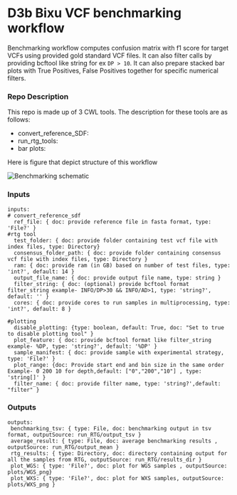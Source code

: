 # D3b Bixu VCF benchmarking workflow

Benchmarking workflow computes confusion matrix with f1 score for target VCFs using provided gold standard VCF files. It can also filter calls by providing bcftool like string for ex `DP > 10`. It can also prepare stacked bar plots with True Positives, False Positives together for specific numerical filters.

### Repo Description

This repo is made up of 3 CWL tools. The description for these tools are as follows:

- convert_reference_SDF:
- run_rtg_tools:
- bar plots:

Here is figure that depict structure of this workflow

![Benchmarking schematic](https://github.com/kids-first/kfdrc-benchmark/tree/main/docs/Benchmarking_wf_schematic.png)

### Inputs

```
inputs:
# convert_reference_sdf
  ref_file: { doc: provide reference file in fasta format, type: 'File?' } 
#rtg tool
  test_folder: { doc: provide folder containing test vcf file with index files, type: Directory}
  consensus_folder_path: { doc: provide folder containing consensus vcf file with index files, type: Directory }
  ram: { doc: provide ram (in GB) based on number of test files, type: 'int?', default: 14 } 
  output_file_name: { doc: provide output file name, type: string }
  filter_string: { doc: (optional) provide bcftool format filter_string example- INFO/DP>30 && INFO/AD>1, type: 'string?', default: '' }
  cores: { doc: provide cores to run samples in multiprocessing, type: 'int?', default: 8 }

#plotting
  disable_plotting: {type: boolean, default: True, doc: "Set to true to disable plotting tool" }
  plot_feature: { doc: provide bcftool format like filter_string example- %DP, type: 'string?', default: '%DP' }
  sample_manifest: { doc: provide sample with experimental strategy, type: 'File?' }
  plot_range: {doc: Provide start end and bin size in the same order Example- 0 200 10 for depth,default: ["0","200","10"] , type: 'string[]' }
  filter_name: { doc: provide filter name, type: 'string?',default: "filter" }

```

### Outputs
```
outputs:
 benchmarking_tsv: { type: File, doc: benchmarking output in tsv format, outputSource: run_RTG/output_tsv }
 average_result: { type: File, doc: average benchmarking results , outputSource: run_RTG/output_mean }
 rtg_results: { type: Directory, doc: directory containing output for all the samples from RTG, outputSource: run_RTG/results_dir }
 plot_WGS: { type: 'File?', doc: plot for WGS samples , outputSource: plots/WGS_png}
 plot_WXS: { type: 'File?', doc: plot for WXS samples, outputSource: plots/WXS_png }
```